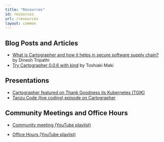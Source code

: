 ```yaml
---
title: "Resources"
id: resources
url: /resources
layout: common
---
```


## Blog Posts and Articles

* [What is Cartographer and how it helps in secure software supply chain?](https://mappslearning.com/2021/10/10/what-is-cartographer-and-how-it-helps-in-secure-software-supply-chain-quick-introduction/) by Dinesh Tripathi
* [Try Cartographer 0.0.6 with kind](https://ik.am/entries/668) by Toshiaki Maki

## Presentations

* [Cartographer featured on Thank Goodness its Kubernetes (TGIK)](https://www.youtube.com/watch?v=TJPGn0-hpPY&list=PL7bmigfV0EqQzxcNpmcdTJ9eFRPBe-iZa&index=1&t=762s) 
* [Tanzu Code (live coding) episode on Cartographer](https://youtu.be/694soIproYE?t=5010)

## Community Meetings and Office Hours

* [Community meeting (YouTube playlist)](https://youtube.com/playlist?list=PL7bmigfV0EqSZA5OLwrqKsAYXA1GqPtu8)

* [Office Hours (YouTube playlist)](https://youtube.com/playlist?list=PL7bmigfV0EqSkIcCBTr3nQq04hh_EFK2a)